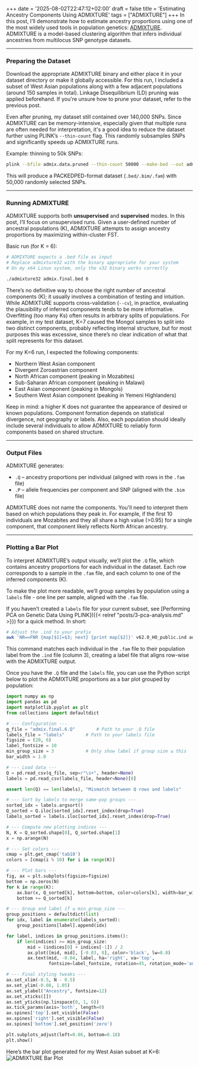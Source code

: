 +++
date = '2025-08-02T22:47:12+02:00'
draft = false
title = 'Estimating Ancestry Components Using ADMIXTURE'
tags = ["ADMIXTURE"]
+++
In this post, I’ll demonstrate how to estimate ancestry proportions using one of the most widely used tools in population genetics: [ADMIXTURE](https://dalexander.github.io/admixture/download.html). ADMIXTURE is a model-based clustering algorithm that infers individual ancestries from multilocus SNP genotype datasets.

---

### Preparing the Dataset
Download the appropriate ADMIXTURE binary and either place it in your dataset directory or make it globally accessible. For this run, I included a subset of West Asian populations along with a few adjacent populations (around 150 samples in total). Linkage Disequilibrium (LD) pruning was applied beforehand. If you're unsure how to prune your dataset, refer to the previous post.

Even after pruning, my dataset still contained over 140,000 SNPs. Since ADMIXTURE can be memory-intensive, especially given that multiple runs are often needed for interpretation, it's a good idea to reduce the dataset further using PLINK’s `--thin-count` flag. This randomly subsamples SNPs and significantly speeds up ADMIXTURE runs.

Example: thinning to 50k SNPs:
```bash
plink --bfile admix.data.pruned --thin-count 50000 --make-bed --out admix.final
```

This will produce a PACKEDPED-format dataset (`.bed/.bim/.fam`) with 50,000 randomly selected SNPs.

---

### Running ADMIXTURE
ADMIXTURE supports both **unsupervised** and **supervised** modes. In this post, I’ll focus on unsupervised runs. Given a user-defined number of ancestral populations (K), ADMIXTURE attempts to assign ancestry proportions by maximizing within-cluster FST.

Basic run (for K = 6):
```bash
# ADMIXTURE expects a .bed file as input
# Replace admixture32 with the binary appropriate for your system
# On my x64 Linux system, only the x32 binary works correctly

./admixture32 admix.final.bed 6
```

There’s no definitive way to choose the right number of ancestral components (K); it usually involves a combination of testing and intuition. While ADMIXTURE supports cross-validation (`--cv`), in practice, evaluating the plausibility of inferred components tends to be more informative. Overfitting (too many Ks) often results in arbitrary splits of populations. For example, in my test dataset, K=7 caused the Mongol samples to split into two distinct components, probably reflecting internal structure, but for most purposes this was excessive, since there’s no clear indication of what that split represents for this dataset.

For my K=6 run, I expected the following components:
* Northern West Asian component
* Divergent Zoroastrian component
* North African component (peaking in Mozabites)
* Sub-Saharan African component (peaking in Malawi)
* East Asian component (peaking in Mongols)
* Southern West Asian component (peaking in Yemeni Highlanders)

Keep in mind: a higher K does not guarantee the appearance of desired or known populations. Component formation depends on statistical divergence, not geography or labels. Also, each population should ideally include several individuals to allow ADMIXTURE to reliably form components based on shared structure.

---
### Output Files
ADMIXTURE generates:
* `.Q` – ancestry proportions per individual (aligned with rows in the `.fam` file)
* `.P` – allele frequencies per component and SNP (aligned with the `.bim` file)

ADMIXTURE does not name the components. You'll need to interpret them based on which populations they peak in. For example, if the first 10 individuals are Mozabites and they all share a high value (>0.95) for a single component, that component likely reflects North African ancestry.

---


### Plotting a Bar Plot
To interpret ADMIXTURE’s output visually, we’ll plot the `.Q` file, which contains ancestry proportions for each individual in the dataset. Each row corresponds to a sample in the `.fam` file, and each column to one of the inferred components (K).

To make the plot more readable, we’ll group samples by population using a `labels` file - one line per sample, aligned with the `.fam` file.

If you haven’t created a `labels` file for your current subset, see [Performing PCA on Genetic Data Using PLINK]({{< relref "posts/3-pca-analysis.md" >}}) for a quick method. In short:

```bash
# Adjust the .ind to your prefix
awk 'NR==FNR {map[$1]=$3; next} {print map[$2]}' v62.0_HO_public.ind admix.final.fam > labels
```

This command matches each individual in the `.fam` file to their population label from the `.ind` file (column 3), creating a label file that aligns row-wise with the ADMIXTURE output.

Once you have the `.Q` file and the `labels` file, you can use the Python script below to plot the ADMIXTURE proportions as a bar plot grouped by population:

```python
import numpy as np
import pandas as pd
import matplotlib.pyplot as plt
from collections import defaultdict

# --- Configuration ---
q_file = "admix.final.6.Q"        # Path to your .Q file
labels_file = "labels"        # Path to your labels file
figsize = (20, 6)
label_fontsize = 10
min_group_size = 3            # Only show label if group size ≥ this
bar_width = 1.0

# --- Load data ---
Q = pd.read_csv(q_file, sep=r"\s+", header=None)
labels = pd.read_csv(labels_file, header=None)[0]

assert len(Q) == len(labels), "Mismatch between Q rows and labels"

# --- Sort by labels to merge same-pop groups ---
sorted_idx = labels.argsort()
Q_sorted = Q.iloc[sorted_idx].reset_index(drop=True)
labels_sorted = labels.iloc[sorted_idx].reset_index(drop=True)

# --- Compute new plotting indices ---
N, K = Q_sorted.shape[0], Q_sorted.shape[1]
x = np.arange(N)

# --- Set colors ---
cmap = plt.get_cmap('tab10')
colors = [cmap(i % 10) for i in range(K)]

# --- Plot bars ---
fig, ax = plt.subplots(figsize=figsize)
bottom = np.zeros(N)
for k in range(K):
    ax.bar(x, Q_sorted[k], bottom=bottom, color=colors[k], width=bar_width, linewidth=0)
    bottom += Q_sorted[k]

# --- Group and label if ≥ min_group_size ---
group_positions = defaultdict(list)
for idx, label in enumerate(labels_sorted):
    group_positions[label].append(idx)

for label, indices in group_positions.items():
    if len(indices) >= min_group_size:
        mid = (indices[0] + indices[-1]) / 2
        ax.plot([mid, mid], [-0.03, 0], color='black', lw=0.8)
        ax.text(mid, -0.04, label, ha='right', va='top',
                fontsize=label_fontsize, rotation=45, rotation_mode='anchor')

# --- Final styling tweaks ---
ax.set_xlim(-0.5, N - 0.5)
ax.set_ylim(-0.08, 1.05)
ax.set_ylabel("Ancestry", fontsize=12)
ax.set_xticks([])
ax.set_yticks(np.linspace(0, 1, 6))
ax.tick_params(axis='both', length=0)  
ax.spines['top'].set_visible(False)
ax.spines['right'].set_visible(False)
ax.spines['bottom'].set_position('zero')

plt.subplots_adjust(left=0.06, bottom=0.18)
plt.show()
```

Here’s the bar plot generated for my West Asian subset at K=6:
![ADMIXTURE Bar Plot](/popgen-blog/images/Figure_3.png)